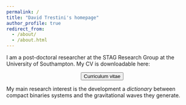 ```yaml
---
permalink: /
title: "David Trestini's homepage"
author_profile: true
redirect_from: 
  - /about/
  - /about.html
---
```


I am a post-doctoral researcher at the STAG Research Group at the University of Southampton. 
My CV is downloadable here:
<center><a href="../files/CV.pdf" download="David_Trestini_CV.pdf"><button class="btn btn--custom">Curriculum vitae</button></a></center>

My main research interest is the development a *dictionary* between compact binaries systems and the gravitational waves they generate.



